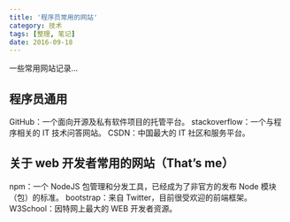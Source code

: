 ```yaml
---
title: '程序员常用的网站'
category: 技术
tags: [整理, 笔记]
date: 2016-09-18
---
```


一些常用网站记录...

<!-- more -->

## 程序员通用

GitHub：一个面向开源及私有软件项目的托管平台。
stackoverflow：一个与程序相关的 IT 技术问答网站。
CSDN：中国最大的 IT 社区和服务平台。

## 关于 web 开发者常用的网站（That’s me）

npm：一个 NodeJS 包管理和分发工具，已经成为了非官方的发布 Node 模块（包）的标准。
bootstrap：来自 Twitter，目前很受欢迎的前端框架。
W3School：因特网上最大的 WEB 开发者资源。
